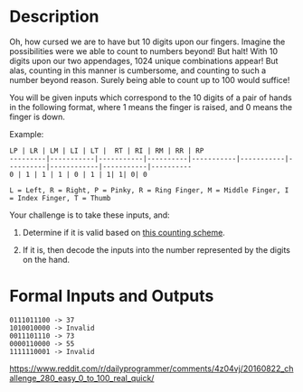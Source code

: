 # Description

Oh, how cursed we are to have but 10 digits upon our fingers. Imagine the possibilities were we able to count to numbers beyond! But halt! With 10 digits upon our two appendages, 1024 unique combinations appear! But alas, counting in this manner is cumbersome, and counting to such a number beyond reason. Surely being able to count up to 100 would suffice!


You will be given inputs which correspond to the 10 digits of a pair of hands in the following format, where 1 means the finger is raised, and 0 means the finger is down.

Example:
```
LP | LR | LM | LI | LT |  RT | RI | RM | RR | RP
---------|-----------|-----------|----------|-----------|-----------|----------|------------|-----------|----------
0 | 1 | 1 | 1 | 0 | 1 | 1| 1| 0| 0
```
    
    L = Left, R = Right, P = Pinky, R = Ring Finger, M = Middle Finger, I = Index Finger, T = Thumb


Your challenge is to take these inputs, and:

1. Determine if it is valid based on [this counting scheme](http://www.wikihow.com/Count-to-99-on-Your-Fingers). 

2. If it is, then decode the inputs into the number represented by the digits on the hand.

# Formal Inputs and Outputs


    0111011100 -> 37
    1010010000 -> Invalid
    0011101110 -> 73
    0000110000 -> 55
    1111110001 -> Invalid

https://www.reddit.com/r/dailyprogrammer/comments/4z04vj/20160822_challenge_280_easy_0_to_100_real_quick/
